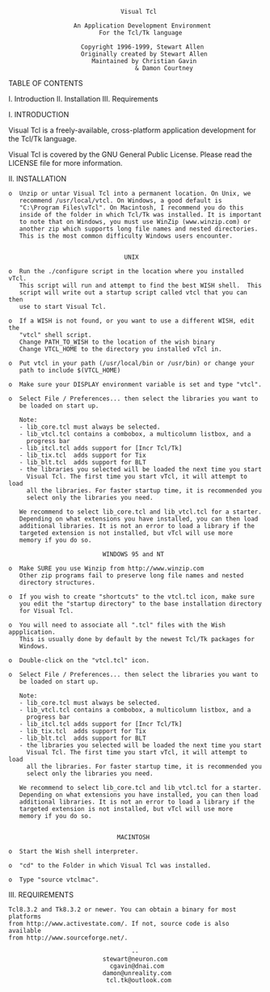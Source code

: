                                    Visual Tcl

                      An Application Development Environment
                             For the Tcl/Tk language

                        Copyright 1996-1999, Stewart Allen
                        Originally created by Stewart Allen
                           Maintained by Christian Gavin
                                       & Damon Courtney


 TABLE OF CONTENTS

   I.   Introduction
   II.  Installation
   III. Requirements


 I. INTRODUCTION

   Visual Tcl is a freely-available, cross-platform application development
   for the Tcl/Tk language.

   Visual Tcl is covered by the GNU General Public License.
   Please read the LICENSE file for more information.


 II. INSTALLATION

    o  Unzip or untar Visual Tcl into a permanent location. On Unix, we
       recommend /usr/local/vtcl. On Windows, a good default is
       "C:\Program Files\vTcl". On Macintosh, I recommend you do this
       inside of the folder in which Tcl/Tk was installed. It is important
       to note that on Windows, you must use WinZip (www.winzip.com) or
       another zip which supports long file names and nested directories.
       This is the most common difficulty Windows users encounter.


                                    UNIX

    o  Run the ./configure script in the location where you installed vTcl.
       This script will run and attempt to find the best WISH shell.  This
       script will write out a startup script called vtcl that you can then
       use to start Visual Tcl.

    o  If a WISH is not found, or you want to use a different WISH, edit the
       "vtcl" shell script.
       Change PATH_TO_WISH to the location of the wish binary
       Change VTCL_HOME to the directory you installed vTcl in.

    o  Put vtcl in your path (/usr/local/bin or /usr/bin) or change your
       path to include $(VTCL_HOME)

    o  Make sure your DISPLAY environment variable is set and type "vtcl".

    o  Select File / Preferences... then select the libraries you want to 
       be loaded on start up.

       Note:
       - lib_core.tcl must always be selected.
       - lib_vtcl.tcl contains a combobox, a multicolumn listbox, and a
         progress bar
       - lib_itcl.tcl adds support for [Incr Tcl/Tk]
       - lib_tix.tcl  adds support for Tix
       - lib_blt.tcl  adds support for BLT
       - the libraries you selected will be loaded the next time you start
         Visual Tcl. The first time you start vTcl, it will attempt to load
         all the libraries. For faster startup time, it is recommended you
         select only the libraries you need.

       We recommend to select lib_core.tcl and lib_vtcl.tcl for a starter.
       Depending on what extensions you have installed, you can then load
       additional libraries. It is not an error to load a library if the
       targeted extension is not installed, but vTcl will use more
       memory if you do so.

                              WINDOWS 95 and NT

    o  Make SURE you use Winzip from http://www.winzip.com
       Other zip programs fail to preserve long file names and nested
       directory structures.

    o  If you wish to create "shortcuts" to the vtcl.tcl icon, make sure
       you edit the "startup directory" to the base installation directory
       for Visual Tcl.

    o  You will need to associate all ".tcl" files with the Wish appplication.
       This is usually done by default by the newest Tcl/Tk packages for
       Windows.

    o  Double-click on the "vtcl.tcl" icon.

    o  Select File / Preferences... then select the libraries you want to 
       be loaded on start up.

       Note:
       - lib_core.tcl must always be selected.
       - lib_vtcl.tcl contains a combobox, a multicolumn listbox, and a
         progress bar
       - lib_itcl.tcl adds support for [Incr Tcl/Tk]
       - lib_tix.tcl  adds support for Tix
       - lib_blt.tcl  adds support for BLT
       - the libraries you selected will be loaded the next time you start
         Visual Tcl. The first time you start vTcl, it will attempt to load
         all the libraries. For faster startup time, it is recommended you
         select only the libraries you need.

       We recommend to select lib_core.tcl and lib_vtcl.tcl for a starter.
       Depending on what extensions you have installed, you can then load
       additional libraries. It is not an error to load a library if the
       targeted extension is not installed, but vTcl will use more
       memory if you do so.


                                  MACINTOSH

    o  Start the Wish shell interpreter.

    o  "cd" to the Folder in which Visual Tcl was installed.

    o  Type "source vtclmac".


 III. REQUIREMENTS

    Tcl8.3.2 and Tk8.3.2 or newer. You can obtain a binary for most platforms
    from http://www.activestate.com/. If not, source code is also available
    from http://www.sourceforge.net/.

                                      --
                              stewart@neuron.com
                                cgavin@dnai.com
                              damon@unreality.com
                               tcl.tk@outlook.com



